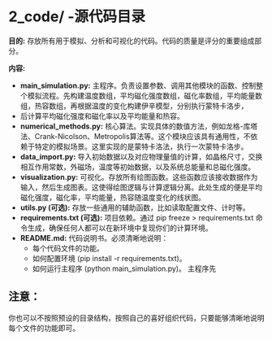# 2_code/ -源代码目录

**目的:** 存放所有用于模拟、分析和可视化的代码。代码的质量是评分的重要组成部分。

**内容:**
- **main_simulation.py:** 主程序。负责设置参数、调用其他模块的函数、控制整个模拟流程。先构建温度数组，平均磁化强度数组，磁化率数组，平均能量数组，热容数组，再根据温度的变化构建伊辛模型，分别执行蒙特卡洛步，
- 后计算平均磁化强度和磁化率以及平均能量和热容。
- **numerical_methods.py:** 核心算法。实现具体的数值方法，例如龙格-库塔法、Crank-Nicolson、Metropolis算法等。这个模块应该具有通用性，不依赖于特定的模拟场景。这里实现的是蒙特卡洛法，执行一次蒙特卡洛步。
- **data_import.py:** 导入初始数据以及对应物理量值的计算，如晶格尺寸，交换相互作用常数，外磁场，温度等初始数据，以及系统总能量和总磁化强度。
- **visualization.py:** 可视化。存放所有绘图函数。这些函数应该接收数据作为输入，然后生成图表。这使得绘图逻辑与计算逻辑分离。此处生成的便是平均磁化强度，磁化率，平均能量，热容随温度变化的线状图。
- **utils.py (可选):** 存放一些通用的辅助函数，比如读取配置文件、计时等。
- **requirements.txt (可选):** 项目依赖。通过 pip freeze > requirements.txt 命令生成，确保任何人都可以在新环境中复现你们的计算环境。
- **README.md:** 代码说明书。必须清晰地说明：
  - 每个代码文件的功能。
  - 如何配置环境 (pip install -r requirements.txt)。
  - 如何运行主程序 (python main_simulation.py)。
主程序先

## 注意：
你也可以不按照预设的目录结构，按照自己的喜好组织代码，只要能够清晰地说明每个文件的功能即可。
